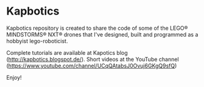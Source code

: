 # Kapbotics

Kapbotics repository is created to share the code of some of the LEGO® MINDSTORMS® NXT® drones that I've designed, built 
and programmed as a hobbyist lego-roboticist. 

Complete tutorials are available at Kapotics blog (http://kapbotics.blogspot.de/). Short videos at the YouTube channel 
(https://www.youtube.com/channel/UCqQAtabsJ0Ovuj6GKgQ9sfQ)

Enjoy!
